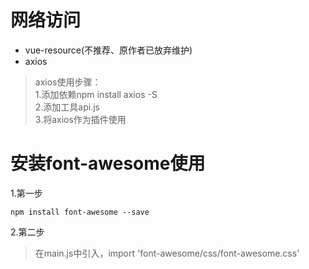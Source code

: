 # 网络访问

- vue-resource(不推荐、原作者已放弃维护)
- axios
>axios使用步骤：  
1.添加依赖npm install axios -S  
2.添加工具api.js  
3.将axios作为插件使用

# 安装font-awesome使用

1.第一步
```
npm install font-awesome --save
```
2.第二步
>在main.js中引入，import 'font-awesome/css/font-awesome.css'
